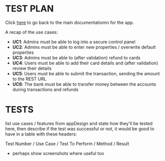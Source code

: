 # TEST PLAN

Click [here](https://github.com/WT000/COM528AE1/blob/main/ae1/documentation/appDesign.md) to go back to the main documentatiomn for the app.

A recap of the use cases:
- **UC1**: Admins must be able to log into a secure control panel
- **UC2**: Admins must be able to enter new properties / overwrite default properties
- **UC3**: Admins must be able to (after validation) refund to cards
- **UC4**: Users must be able to add their card details and (after validation) review their details
- **UC5**: Users must be able to submit the transaction, sending the amount to the REST URL
- **UC6**: The bank must be able to transfer money between the accounts during transactions and refunds

# TESTS

list use cases / features from appDesign and state how they'll be tested here, then describe if the test was successful or not, it would be good to have in a table with these headers:

Test Number / Use Case / Test To Perform / Method / Result

- perhaps show screenshots where useful too
